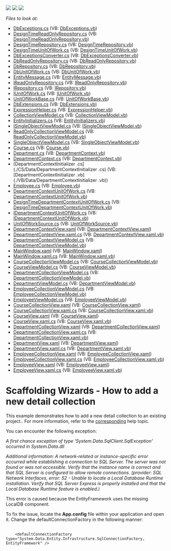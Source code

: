<!-- default badges list -->
![](https://img.shields.io/endpoint?url=https://codecentral.devexpress.com/api/v1/VersionRange/128659236/14.1.7%2B)
[![](https://img.shields.io/badge/Open_in_DevExpress_Support_Center-FF7200?style=flat-square&logo=DevExpress&logoColor=white)](https://supportcenter.devexpress.com/ticket/details/T111354)
[![](https://img.shields.io/badge/📖_How_to_use_DevExpress_Examples-e9f6fc?style=flat-square)](https://docs.devexpress.com/GeneralInformation/403183)
<!-- default badges end -->
<!-- default file list -->
*Files to look at*:

* [DbExceptions.cs](./CS/Common/DataModel/DbExceptions.cs) (VB: [DbExceptions.vb](./VB/Common/DataModel/DbExceptions.vb))
* [DesignTimeReadOnlyRepository.cs](./CS/Common/DataModel/DesignTimeReadOnlyRepository.cs) (VB: [DesignTimeReadOnlyRepository.vb](./VB/Common/DataModel/DesignTimeReadOnlyRepository.vb))
* [DesignTimeRepository.cs](./CS/Common/DataModel/DesignTimeRepository.cs) (VB: [DesignTimeRepository.vb](./VB/Common/DataModel/DesignTimeRepository.vb))
* [DesignTimeUnitOfWork.cs](./CS/Common/DataModel/DesignTimeUnitOfWork.cs) (VB: [DesignTimeUnitOfWork.vb](./VB/Common/DataModel/DesignTimeUnitOfWork.vb))
* [DbExceptionsConverter.cs](./CS/Common/DataModel/EntityFramework/DbExceptionsConverter.cs) (VB: [DbExceptionsConverter.vb](./VB/Common/DataModel/EntityFramework/DbExceptionsConverter.vb))
* [DbReadOnlyRepository.cs](./CS/Common/DataModel/EntityFramework/DbReadOnlyRepository.cs) (VB: [DbReadOnlyRepository.vb](./VB/Common/DataModel/EntityFramework/DbReadOnlyRepository.vb))
* [DbRepository.cs](./CS/Common/DataModel/EntityFramework/DbRepository.cs) (VB: [DbRepository.vb](./VB/Common/DataModel/EntityFramework/DbRepository.vb))
* [DbUnitOfWork.cs](./CS/Common/DataModel/EntityFramework/DbUnitOfWork.cs) (VB: [DbUnitOfWork.vb](./VB/Common/DataModel/EntityFramework/DbUnitOfWork.vb))
* [EntityMessage.cs](./CS/Common/DataModel/EntityMessage.cs) (VB: [EntityMessage.vb](./VB/Common/DataModel/EntityMessage.vb))
* [IReadOnlyRepository.cs](./CS/Common/DataModel/IReadOnlyRepository.cs) (VB: [IReadOnlyRepository.vb](./VB/Common/DataModel/IReadOnlyRepository.vb))
* [IRepository.cs](./CS/Common/DataModel/IRepository.cs) (VB: [IRepository.vb](./VB/Common/DataModel/IRepository.vb))
* [IUnitOfWork.cs](./CS/Common/DataModel/IUnitOfWork.cs) (VB: [IUnitOfWork.vb](./VB/Common/DataModel/IUnitOfWork.vb))
* [UnitOfWorkBase.cs](./CS/Common/DataModel/UnitOfWorkBase.cs) (VB: [UnitOfWorkBase.vb](./VB/Common/DataModel/UnitOfWorkBase.vb))
* [DbExtensions.cs](./CS/Common/Utils/DbExtensions.cs) (VB: [DbExtensions.vb](./VB/Common/Utils/DbExtensions.vb))
* [ExpressionHelper.cs](./CS/Common/Utils/ExpressionHelper.cs) (VB: [ExpressionHelper.vb](./VB/Common/Utils/ExpressionHelper.vb))
* [CollectionViewModel.cs](./CS/Common/ViewModel/CollectionViewModel.cs) (VB: [CollectionViewModel.vb](./VB/Common/ViewModel/CollectionViewModel.vb))
* [EntityInitializers.cs](./CS/Common/ViewModel/EntityInitializers.cs) (VB: [EntityInitializers.vb](./VB/Common/ViewModel/EntityInitializers.vb))
* [ISingleObjectViewModel.cs](./CS/Common/ViewModel/ISingleObjectViewModel.cs) (VB: [ISingleObjectViewModel.vb](./VB/Common/ViewModel/ISingleObjectViewModel.vb))
* [ReadOnlyCollectionViewModel.cs](./CS/Common/ViewModel/ReadOnlyCollectionViewModel.cs) (VB: [ReadOnlyCollectionViewModel.vb](./VB/Common/ViewModel/ReadOnlyCollectionViewModel.vb))
* [SingleObjectViewModel.cs](./CS/Common/ViewModel/SingleObjectViewModel.cs) (VB: [SingleObjectViewModel.vb](./VB/Common/ViewModel/SingleObjectViewModel.vb))
* [Course.cs](./CS/Data/Course.cs) (VB: [Course.vb](./VB/Data/Course.vb))
* [Department.cs](./CS/Data/Department.cs) (VB: [DepartmentContext.vb](./VB/Data/DepartmentContext.vb))
* [DepartmentContext.cs](./CS/Data/DepartmentContext.cs) (VB: [DepartmentContext.vb](./VB/Data/DepartmentContext.vb))
* [DepartmentContextInitializer .cs](./CS/Data/DepartmentContextInitializer .cs) (VB: [DepartmentContextInitializer .vb](./VB/Data/DepartmentContextInitializer .vb))
* [Employee.cs](./CS/Data/Employee.cs) (VB: [Employee.vb](./VB/Data/Employee.vb))
* [DepartmentContextUnitOfWork.cs](./CS/DepartmentContextDataModel/DepartmentContextUnitOfWork.cs) (VB: [DepartmentContextUnitOfWork.vb](./VB/DepartmentContextDataModel/DepartmentContextUnitOfWork.vb))
* [DesignTimeDepartmentContextUnitOfWork.cs](./CS/DepartmentContextDataModel/DesignTimeDepartmentContextUnitOfWork.cs) (VB: [DesignTimeDepartmentContextUnitOfWork.vb](./VB/DepartmentContextDataModel/DesignTimeDepartmentContextUnitOfWork.vb))
* [IDepartmentContextUnitOfWork.cs](./CS/DepartmentContextDataModel/IDepartmentContextUnitOfWork.cs) (VB: [IDepartmentContextUnitOfWork.vb](./VB/DepartmentContextDataModel/IDepartmentContextUnitOfWork.vb))
* [UnitOfWorkSource.cs](./CS/DepartmentContextDataModel/UnitOfWorkSource.cs) (VB: [UnitOfWorkSource.vb](./VB/DepartmentContextDataModel/UnitOfWorkSource.vb))
* [DepartmentContextView.xaml](./CS/DepartmentContextView.xaml) (VB: [DepartmentContextView.xaml](./VB/DepartmentContextView.xaml))
* [DepartmentContextView.xaml.cs](./CS/DepartmentContextView.xaml.cs) (VB: [DepartmentContextView.xaml.vb](./VB/DepartmentContextView.xaml.vb))
* [DepartmentContextViewModel.cs](./CS/DepartmentContextViewModel.cs) (VB: [DepartmentContextViewModel.vb](./VB/DepartmentContextViewModel.vb))
* [MainWindow.xaml](./CS/MainWindow.xaml) (VB: [MainWindow.xaml](./VB/MainWindow.xaml))
* [MainWindow.xaml.cs](./CS/MainWindow.xaml.cs) (VB: [MainWindow.xaml.vb](./VB/MainWindow.xaml.vb))
* [CourseCollectionViewModel.cs](./CS/ViewModels/CourseCollectionViewModel.cs) (VB: [CourseCollectionViewModel.vb](./VB/ViewModels/CourseCollectionViewModel.vb))
* [CourseViewModel.cs](./CS/ViewModels/CourseViewModel.cs) (VB: [CourseViewModel.vb](./VB/ViewModels/CourseViewModel.vb))
* [DepartmentCollectionViewModel.cs](./CS/ViewModels/DepartmentCollectionViewModel.cs) (VB: [DepartmentCollectionViewModel.vb](./VB/ViewModels/DepartmentCollectionViewModel.vb))
* [DepartmentViewModel.cs](./CS/ViewModels/DepartmentViewModel.cs) (VB: [DepartmentViewModel.vb](./VB/ViewModels/DepartmentViewModel.vb))
* [EmployeeCollectionViewModel.cs](./CS/ViewModels/EmployeeCollectionViewModel.cs) (VB: [EmployeeCollectionViewModel.vb](./VB/ViewModels/EmployeeCollectionViewModel.vb))
* [EmployeeViewModel.cs](./CS/ViewModels/EmployeeViewModel.cs) (VB: [EmployeeViewModel.vb](./VB/ViewModels/EmployeeViewModel.vb))
* [CourseCollectionView.xaml](./CS/Views/CourseCollectionView.xaml) (VB: [CourseCollectionView.xaml](./VB/Views/CourseCollectionView.xaml))
* [CourseCollectionView.xaml.cs](./CS/Views/CourseCollectionView.xaml.cs) (VB: [CourseCollectionView.xaml.vb](./VB/Views/CourseCollectionView.xaml.vb))
* [CourseView.xaml](./CS/Views/CourseView.xaml) (VB: [CourseView.xaml](./VB/Views/CourseView.xaml))
* [CourseView.xaml.cs](./CS/Views/CourseView.xaml.cs) (VB: [CourseView.xaml.vb](./VB/Views/CourseView.xaml.vb))
* [DepartmentCollectionView.xaml](./CS/Views/DepartmentCollectionView.xaml) (VB: [DepartmentCollectionView.xaml](./VB/Views/DepartmentCollectionView.xaml))
* [DepartmentCollectionView.xaml.cs](./CS/Views/DepartmentCollectionView.xaml.cs) (VB: [DepartmentCollectionView.xaml.vb](./VB/Views/DepartmentCollectionView.xaml.vb))
* [DepartmentView.xaml](./CS/Views/DepartmentView.xaml) (VB: [DepartmentView.xaml](./VB/Views/DepartmentView.xaml))
* [DepartmentView.xaml.cs](./CS/Views/DepartmentView.xaml.cs) (VB: [DepartmentView.xaml.vb](./VB/Views/DepartmentView.xaml.vb))
* [EmployeeCollectionView.xaml](./CS/Views/EmployeeCollectionView.xaml) (VB: [EmployeeCollectionView.xaml](./VB/Views/EmployeeCollectionView.xaml))
* [EmployeeCollectionView.xaml.cs](./CS/Views/EmployeeCollectionView.xaml.cs) (VB: [EmployeeCollectionView.xaml.vb](./VB/Views/EmployeeCollectionView.xaml.vb))
* [EmployeeView.xaml](./CS/Views/EmployeeView.xaml) (VB: [EmployeeView.xaml](./VB/Views/EmployeeView.xaml))
* [EmployeeView.xaml.cs](./CS/Views/EmployeeView.xaml.cs) (VB: [EmployeeView.xaml.vb](./VB/Views/EmployeeView.xaml.vb))
<!-- default file list end -->
# Scaffolding Wizards - How to add a new detail collection


<p>This example demonstrates how to add a new detail collection to an existing project.. For more information, refer to the <a href="https://documentation.devexpress.com/#WPF/CustomDocument17156">corresponding</a> help topic.</p>
<p>You can encounter the following exception:</p>
<p><em>A first chance exception of type 'System.Data.SqlClient.SqlException' occurred in System.Data.dll</em></p>
<p><em>Additional information: A network-related or instance-specific error occurred while establishing a connection to SQL Server. The server was not found or was not accessible. Verify that the instance name is correct and that SQL Server is configured to allow remote connections. (provider: SQL Network Interfaces, error: 52 - Unable to locate a Local Database Runtime installation. Verify that SQL Server Express is properly installed and that the Local Database Runtime feature is enabled.)</em></p>
<p>This error is caused because the EntityFramework uses the missing LocalDB component.</p>
<p>To fix the issue, locate the <strong>App.config</strong> file within your application and open it. Change the defaultConnectionFactory in the following manner:<br /><br /></p>


```xaml
    <defaultConnectionFactory type="System.Data.Entity.Infrastructure.SqlConnectionFactory, EntityFramework" /> 
```



<br/>


